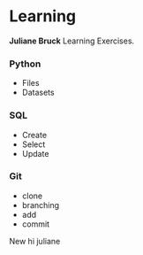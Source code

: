 # Learning

**Juliane Bruck** Learning Exercises.

### Python

- Files
- Datasets

### SQL

- Create
- Select
- Update

### Git

- clone
- branching
- add
- commit

New hi juliane
